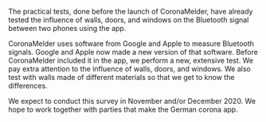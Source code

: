 The practical tests, done before the launch of CoronaMelder, have already tested the influence of walls, doors, and windows on the Bluetooth signal between two phones using the app.

CoronaMelder uses software from Google and Apple to measure Bluetooth signals. Google and Apple now made a new version of that software. Before CoronaMelder included it in the app, we perform a new, extensive test. We pay extra attention to the influence of walls, doors, and windows. We also test with walls made of different materials so that we get to know the differences.

We expect to conduct this survey in November and/or December 2020. We hope to work together with parties that make the German corona app.

